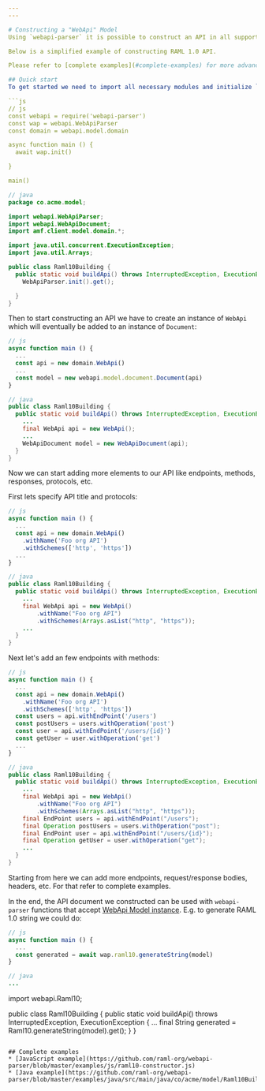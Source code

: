 ```yaml
---
---

# Constructing a "WebApi" Model
Using `webapi-parser` it is possible to construct an API in all supported formats by hand. These construction methods can also be used to edit a parsed document.

Below is a simplified example of constructing RAML 1.0 API.

Please refer to [complete examples](#complete-examples) for more advanced use cases and [WebApi Model API](https://raml-org.github.io/webapi-parser/js/classes/_webapi_parser_.webapibaseunit.html) for API construction methods.

## Quick start
To get started we need to import all necessary modules and initialize `WebApiParser` like so:

```js
// js
const webapi = require('webapi-parser')
const wap = webapi.WebApiParser
const domain = webapi.model.domain

async function main () {
  await wap.init()

}

main()
```

```java
// java
package co.acme.model;

import webapi.WebApiParser;
import webapi.WebApiDocument;
import amf.client.model.domain.*;

import java.util.concurrent.ExecutionException;
import java.util.Arrays;

public class Raml10Building {
  public static void buildApi() throws InterruptedException, ExecutionException {
    WebApiParser.init().get();

  }
}
```

Then to start constructing an API we have to create an instance of `WebApi` which will eventually be added to an instance of `Document`:

```js
// js
async function main () {
  ...
  const api = new domain.WebApi()
  ...
  const model = new webapi.model.document.Document(api)
}
```

```java
// java
public class Raml10Building {
  public static void buildApi() throws InterruptedException, ExecutionException {
    ...
    final WebApi api = new WebApi();
    ...
    WebApiDocument model = new WebApiDocument(api);
  }
}
```

Now we can start adding more elements to our API like endpoints, methods, responses, protocols, etc.

First lets specify API title and protocols:
```js
// js
async function main () {
  ...
  const api = new domain.WebApi()
    .withName('Foo org API')
    .withSchemes(['http', 'https'])
  ...
}
```

```java
// java
public class Raml10Building {
  public static void buildApi() throws InterruptedException, ExecutionException {
    ...
    final WebApi api = new WebApi()
        .withName("Foo org API")
        .withSchemes(Arrays.asList("http", "https"));
    ...
  }
}
```

Next let's add an few endpoints with methods:
```js
// js
async function main () {
  ...
  const api = new domain.WebApi()
    .withName('Foo org API')
    .withSchemes(['http', 'https'])
  const users = api.withEndPoint('/users')
  const postUsers = users.withOperation('post')
  const user = api.withEndPoint('/users/{id}')
  const getUser = user.withOperation('get')
  ...
}
```

```java
// java
public class Raml10Building {
  public static void buildApi() throws InterruptedException, ExecutionException {
    ...
    final WebApi api = new WebApi()
        .withName("Foo org API")
        .withSchemes(Arrays.asList("http", "https"));
    final EndPoint users = api.withEndPoint("/users");
    final Operation postUsers = users.withOperation("post");
    final EndPoint user = api.withEndPoint("/users/{id}");
    final Operation getUser = user.withOperation("get");
    ...
  }
}
```

Starting from here we can add more endpoints, request/response bodies, headers, etc. For that refer to complete examples.

In the end, the API document we constructed can be used with `webapi-parser` functions that accept [WebApi Model instance](https://raml-org.github.io/webapi-parser/js/classes/_webapi_parser_.webapibaseunit.html). E.g. to generate RAML 1.0 string we could do:

```js
// js
async function main () {
  ...
  const generated = await wap.raml10.generateString(model)
}

```

```java
// java
...
```

import webapi.Raml10;

public class Raml10Building {
  public static void buildApi() throws InterruptedException, ExecutionException {
    ...
    final String generated = Raml10.generateString(model).get();
  }
}
```

## Complete examples
* [JavaScript example](https://github.com/raml-org/webapi-parser/blob/master/examples/js/raml10-constructor.js)
* [Java example](https://github.com/raml-org/webapi-parser/blob/master/examples/java/src/main/java/co/acme/model/Raml10Building.java)
